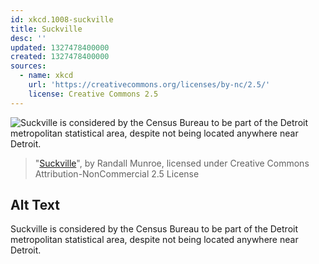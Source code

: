 ```yaml
---
id: xkcd.1008-suckville
title: Suckville
desc: ''
updated: 1327478400000
created: 1327478400000
sources:
  - name: xkcd
    url: 'https://creativecommons.org/licenses/by-nc/2.5/'
    license: Creative Commons 2.5
---
```

![Suckville is considered by the Census Bureau to be part of the Detroit metropolitan statistical area, despite not being located anywhere near Detroit.](https://imgs.xkcd.com/comics/suckville.png)
> "[Suckville](https://xkcd.com/1008/)", by Randall Munroe, licensed under Creative Commons Attribution-NonCommercial 2.5 License

## Alt Text
Suckville is considered by the Census Bureau to be part of the Detroit metropolitan statistical area, despite not being located anywhere near Detroit.
